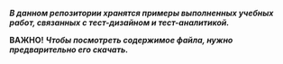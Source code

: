 ***В данном репозитории хранятся примеры выполненных учебных работ, связанных с тест-дизайном и тест-аналитикой.***

**ВАЖНО!** ***Чтобы посмотреть содержимое файла, нужно предварительно его скачать.***